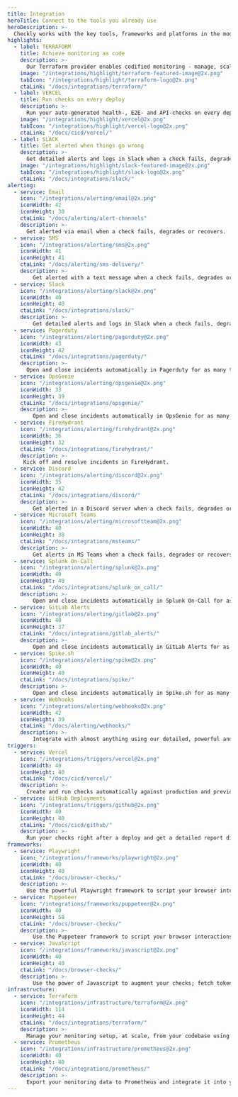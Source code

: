 ```yaml
---
title: Integration
heroTitle: Connect to the tools you already use
heroDescription: >-
  Checkly works with the key tools, frameworks and platforms in the modern development eco-system.
highlights:
  - label: TERRAFORM
    title: Achieve monitoring as code
    description: >-
      Our Terraform provider enables codified monitoring - manage, scale and alter your checks through a powerful CLI workflow.
    image: "/integrations/highlight/terraform-featured-image@2x.png"
    tabIcon: "/integrations/highlight/terraform-logo@2x.png"
    ctaLink: "/docs/integrations/terraform/"
  - label: VERCEL
    title: Run checks on every deploy
    description: >-
      Run your auto-generated health-, E2E- and API-checks on every deploy to make sure never to deploy broken apps.
    image: "/integrations/highlight/vercel@2x.png"
    tabIcon: "/integrations/highlight/vercel-logo@2x.png"
    ctaLink: "/docs/cicd/vercel/"
  - label: SLACK
    title: Get alerted when things go wrong
    description: >-
      Get detailed alerts and logs in Slack when a check fails, degrades, or recovers.
    image: "/integrations/highlight/slack-featured-image@2x.png"
    tabIcon: "/integrations/highlight/slack-logo@2x.png"
    ctaLink: "/docs/integrations/slack/"
alerting:
  - service: Email
    icon: "/integrations/alerting/email@2x.png"
    iconWidth: 42
    iconHeight: 30
    ctaLink: "/docs/alerting/alert-channels"
    description: >-
      Get alerted via email when a check fails, degrades or recovers.
  - service: SMS
    icon: "/integrations/alerting/sms@2x.png"
    iconWidth: 41
    iconHeight: 41
    ctaLink: "/docs/alerting/sms-delivery/"
    description: >-
        Get alerted with a text message when a check fails, degrades or recovers.
  - service: Slack
    icon: "/integrations/alerting/slack@2x.png"
    iconWidth: 40
    iconHeight: 40
    ctaLink: "/docs/integrations/slack/"
    description: >-
        Get detailed alerts and logs in Slack when a check fails, degrades or recovers.
  - service: Pagerduty
    icon: "/integrations/alerting/pagerduty@2x.png"
    iconWidth: 43
    iconHeight: 42
    ctaLink: "/docs/integrations/pagerduty/"
    description: >-
      Open and close incidents automatically in Pagerduty for as many teams as you need.
  - service: OpsGenie
    icon: "/integrations/alerting/opsgenie@2x.png"
    iconWidth: 33
    iconHeight: 39
    ctaLink: "/docs/integrations/opsgenie/"
    description: >-
        Open and close incidents automatically in OpsGenie for as many teams as you need.
  - service: FireHydrant
    icon: "/integrations/alerting/firehydrant@2x.png"
    iconWidth: 36
    iconHeight: 32
    ctaLink: "/docs/integrations/firehydrant/"
    description: >-
     Kick off and resolve incidents in FireHydrant.     
  - service: Discord
    icon: "/integrations/alerting/discord@2x.png"
    iconWidth: 35
    iconHeight: 42
    ctaLink: "/docs/integrations/discord/"
    description: >-
        Get alerted in a Discord server when a check fails, degrades or recovers.
  - service: Microsoft Teams
    icon: "/integrations/alerting/microsoftteam@2x.png"
    iconWidth: 40
    iconHeight: 38
    ctaLink: "/docs/integrations/msteams/"
    description: >-
        Get alerts in MS Teams when a check fails, degrades or recovers.
  - service: Splunk On-Call
    icon: "/integrations/alerting/splunk@2x.png"
    iconWidth: 40
    iconHeight: 40
    ctaLink: "/docs/integrations/splunk_on_call/"
    description: >-
        Open and close incidents automatically in Splunk On-Call for as many teams as you need.
  - service: GitLab Alerts
    icon: "/integrations/alerting/gitlab@2x.png"
    iconWidth: 40
    iconHeight: 37
    ctaLink: "/docs/integrations/gitlab_alerts/"
    description: >-
        Open and close incidents automatically in GitLab Alerts for as many teams as you need.
  - service: Spike.sh
    icon: "/integrations/alerting/spike@2x.png"
    iconWidth: 40
    iconHeight: 40
    ctaLink: "/docs/integrations/spike/"
    description: >-
        Open and close incidents automatically in Spike.sh for as many teams as you need.
  - service: Webhooks
    icon: "/integrations/alerting/webhooks@2x.png"
    iconWidth: 42
    iconHeight: 39
    ctaLink: "/docs/alerting/webhooks/"
    description: >-
        Integrate with almost anything using our detailed, powerful and flexible webhooks.
triggers:
  - service: Vercel
    icon: "/integrations/triggers/vercel@2x.png"
    iconWidth: 40
    iconHeight: 40
    ctaLink: "/docs/cicd/vercel/"
    description: >-
      Create and run checks automatically against production and preview environments for all your Vercel projects.
  - service: GitHub Deployments
    icon: "/integrations/triggers/github@2x.png"
    iconWidth: 40
    iconHeight: 40
    ctaLink: "/docs/cicd/github/"
    description: >-
      Run your checks right after a deploy and get a detailed report directly in your GitHub pull request.
frameworks:
  - service: Playwright
    icon: "/integrations/frameworks/playwright@2x.png"
    iconWidth: 40
    iconHeight: 40
    ctaLink: "/docs/browser-checks/"
    description: >-
      Use the powerful Playwright framework to script your browser interactions. We run them every 5 minutes in a real browser.
  - service: Puppeteer
    icon: "/integrations/frameworks/puppeteer@2x.png"
    iconWidth: 40
    iconHeight: 58
    ctaLink: "/docs/browser-checks/"
    description: >-
        Use the Puppeteer framework to script your browser interactions. We run them every 5 minutes in a real browser.
  - service: JavaScript
    icon: "/integrations/frameworks/javascript@2x.png"
    iconWidth: 40
    iconHeight: 40
    ctaLink: "/docs/browser-checks/"
    description: >-
        Use the power of Javascript to augment your checks; fetch tokens, validate payloads, setup and teardown test cases.
infrastructure:
  - service: Terraform
    icon: "/integrations/infrastructure/terraform@2x.png"
    iconWidth: 114
    iconHeight: 44
    ctaLink: "/docs/integrations/terraform/"
    description: >-
      Manage your monitoring setup, at scale, from your codebase using our Terraform provider.
  - service: Prometheus
    icon: "/integrations/infrastructure/prometheus@2x.png"
    iconWidth: 40
    iconHeight: 40
    ctaLink: "/docs/integrations/prometheus/"
    description: >-
      Export your monitoring data to Prometheus and integrate it into your Graphana dashboards.
---
```

